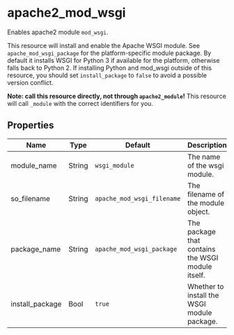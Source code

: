 # apache2_mod_wsgi

Enables apache2 module `mod_wsgi`.

This resource will install and enable the Apache WSGI module. See `apache_mod_wsgi_package` for the platform-specific module package. By default it installs WSGI for Python 3 if available for the platform, otherwise falls back to Python 2. If installing Python and mod_wsgi outside of this resource, you should set `install_package` to `false` to avoid a possible version conflict.

**Note: call this resource directly, not through `apache2_module`!**
This resource will call `_module` with the correct identifiers for you.

## Properties

| Name             | Type   | Default                      | Description                                       |
| ---------------- | ------ | ---------------------------- | ------------------------------------------------- |
| module_name      | String | `wsgi_module`                | The name of the wsgi module.                      |
| so_filename      | String | `apache_mod_wsgi_filename`   | The filename of the module object.                |
| package_name     | String | `apache_mod_wsgi_package`    | The package that contains the WSGI module itself. |
| install_package  | Bool   | `true`                       | Whether to install the WSGI module package.       |
